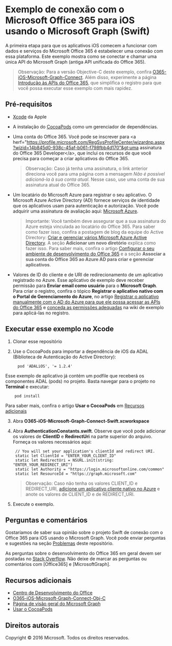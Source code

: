 # Exemplo de conexão com o Microsoft Office 365 para iOS usando o Microsoft Graph (Swift)

A primeira etapa para que os aplicativos iOS comecem a funcionar com dados e serviços do Microsoft Office 365 é estabelecer uma conexão com essa plataforma. Este exemplo mostra como se conectar e chamar uma única API do Microsoft Graph (antiga API unificada do Office 365).

> Observação: Para a versão Objective-C deste exemplo, confira [O365-iOS-Microsoft-Graph-Connect](https://github.com/OfficeDev/O365-iOS-Microsoft-Graph-Connect). Além disso, experimente a página [Introdução às APIs do Office 365](http://dev.office.com/getting-started/office365apis?platform=option-ios#setup), que simplifica o registro para que você possa executar esse exemplo com mais rapidez.
 
## Pré-requisitos
* [Xcode](https://developer.apple.com/xcode/downloads/) da Apple
* A instalação do [CocoaPods](https://guides.cocoapods.org/using/using-cocoapods.html) como um gerenciador de dependências.
* Uma conta do Office 365. Você pode se inscrever para &lt;a herf="https://profile.microsoft.com/RegSysProfileCenter/wizardnp.aspx?wizid=14b845d0-938c-45af-b061-f798fbb4d170"&gt;uma assinatura do Office 365 Developer&lt;/a&gt;, que inclui os recursos de que você precisa para começar a criar aplicativos do Office 365.

     > Observação: Caso já tenha uma assinatura, o link anterior direciona você para uma página com a mensagem *Não é possível adicioná-la à sua conta atual*. Nesse caso, use uma conta de sua assinatura atual do Office 365.
* Um locatário do Microsoft Azure para registrar o seu aplicativo. O Microsoft Azure Active Directory (AD) fornece serviços de identidade que os aplicativos usam para autenticação e autorização. Você pode adquirir uma assinatura de avaliação aqui: [Microsoft Azure](https://account.windowsazure.com/SignUp).

     > Importante: Você também deve assegurar que a sua assinatura do Azure esteja vinculada ao locatário do Office 365. Para saber como fazer isso, confira a postagem de blog da equipe do Active Directory: [Criar e gerenciar vários Microsoft Azure Active Directory](http://blogs.technet.com/b/ad/archive/2013/11/08/creating-and-managing-multiple-windows-azure-active-directories.aspx). A seção **Adicionar um novo diretório** explica como fazer isso. Para saber mais, confira o artigo [Configurar o seu ambiente de desenvolvimento do Office 365](https://msdn.microsoft.com/office/office365/howto/setup-development-environment#bk_CreateAzureSubscription) e a seção **Associar a sua conta do Office 365 ao Azure AD para criar e gerenciar aplicativos**.
      
* Valores de ID do cliente e de URI de redirecionamento de um aplicativo registrado no Azure. Esse aplicativo de exemplo deve receber permissão para **Enviar email como usuário** para o **Microsoft Graph**. Para criar o registro, confira o tópico **Registrar o aplicativo nativo com o Portal de Gerenciamento do Azure**, no artigo [Registrar o aplicativo manualmente com o AD do Azure para que ele possa acessar as APIs do Office 365](https://msdn.microsoft.com/en-us/office/office365/howto/add-common-consent-manually) e [conceda as permissões adequadas](https://github.com/OfficeDev/O365-iOS-Microsoft-Graph-Connect/wiki/Grant-permissions-to-the-Connect-application-in-Azure) na wiki de exemplo para aplicá-las no registro.


       
## Executar esse exemplo no Xcode

1. Clonar esse repositório
2. Use o CocoaPods para importar a dependência de iOS da ADAL (Biblioteca de Autenticação do Active Directory):
        
	     pod 'ADALiOS', '= 1.2.4'

 Esse exemplo de aplicativo já contém um podfile que receberá os componentes ADAL (pods) no projeto. Basta navegar para o projeto no **Terminal** e executar: 
        
        pod install
        
   Para saber mais, confira o artigo **Usar o CocoaPods** em [Recursos adicionais](#AdditionalResources)
  
3. Abra **O365-iOS-Microsoft-Graph-Connect-Swift.xcworkspace**
4. Abra **AuthenticationConstants.swift**. Observe que você pode adicionar os valores de **ClientID** e **RedirectUri** na parte superior do arquivo. Forneça os valores necessários aqui:

        // You will set your application's clientId and redirect URI.
    	static let ClientId = "ENTER_YOUR_CLIENT_ID"
    	static let RedirectUri = NSURL.init(string: "ENTER_YOUR_REDIRECT_URI")
    	static let Authority = "https://login.microsoftonline.com/common"
    	static let ResourceId = "https://graph.microsoft.com"
    
    > Observação: Caso não tenha os valores CLIENT_ID e REDIRECT_URI, [adicione um aplicativo cliente nativo no Azure](https://msdn.microsoft.com/library/azure/dn132599.aspx#BKMK_Adding) e anote os valores de CLIENT\_ID e de REDIRECT_URI.

5. Execute o exemplo.


## Perguntas e comentários

Gostaríamos de saber sua opinião sobre o projeto Swift de conexão com o Office 365 para iOS usando o Microsoft Graph. Você pode enviar perguntas e sugestões na seção [Problemas](https://github.com/OfficeDev/O365-iOS-Microsoft-Graph-Connect-Swift/issues) deste repositório.

As perguntas sobre o desenvolvimento do Office 365 em geral devem ser postadas no [Stack Overflow](http://stackoverflow.com/questions/tagged/Office365+API). Não deixe de marcar as perguntas ou comentários com [Office365] e [MicrosoftGraph].


## Recursos adicionais

* [Centro de Desenvolvimento do Office](http://dev.office.com/)
* [O365-iOS-Microsoft-Graph-Connect-Obj-C](https://github.com/OfficeDev/O365-iOS-Microsoft-Graph-Connect)
* [Página de visão geral do Microsoft Graph](https://graph.microsoft.io)
* [Usar o CocoaPods](https://guides.cocoapods.org/using/using-cocoapods.html)

## Direitos autorais
Copyright © 2016 Microsoft. Todos os direitos reservados.



